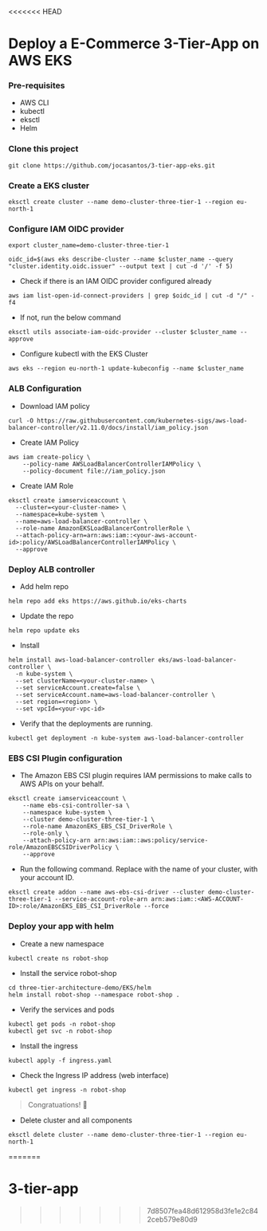 <<<<<<< HEAD
# Deploy a E-Commerce 3-Tier-App on AWS EKS

### Pre-requisites
- AWS CLI
- kubectl
- eksctl
- Helm

### Clone this project
```
git clone https://github.com/jocasantos/3-tier-app-eks.git
```

### Create a EKS cluster
```
eksctl create cluster --name demo-cluster-three-tier-1 --region eu-north-1
```

### Configure IAM OIDC provider 
```
export cluster_name=demo-cluster-three-tier-1
```
```
oidc_id=$(aws eks describe-cluster --name $cluster_name --query "cluster.identity.oidc.issuer" --output text | cut -d '/' -f 5) 
```
- Check if there is an IAM OIDC provider configured already

```
aws iam list-open-id-connect-providers | grep $oidc_id | cut -d "/" -f4
```
- If not, run the below command
```
eksctl utils associate-iam-oidc-provider --cluster $cluster_name --approve
```
- Configure kubectl with the EKS Cluster
```
aws eks --region eu-north-1 update-kubeconfig --name $cluster_name
```

### ALB Configuration
- Download IAM policy
```
curl -O https://raw.githubusercontent.com/kubernetes-sigs/aws-load-balancer-controller/v2.11.0/docs/install/iam_policy.json
```
- Create IAM Policy
```
aws iam create-policy \
    --policy-name AWSLoadBalancerControllerIAMPolicy \
    --policy-document file://iam_policy.json
```
- Create IAM Role
```
eksctl create iamserviceaccount \
  --cluster=<your-cluster-name> \
  --namespace=kube-system \
  --name=aws-load-balancer-controller \
  --role-name AmazonEKSLoadBalancerControllerRole \
  --attach-policy-arn=arn:aws:iam::<your-aws-account-id>:policy/AWSLoadBalancerControllerIAMPolicy \
  --approve
```

### Deploy ALB controller
- Add helm repo
```
helm repo add eks https://aws.github.io/eks-charts
```
- Update the repo
```
helm repo update eks
```
- Install
```
helm install aws-load-balancer-controller eks/aws-load-balancer-controller \            
  -n kube-system \
  --set clusterName=<your-cluster-name> \
  --set serviceAccount.create=false \
  --set serviceAccount.name=aws-load-balancer-controller \
  --set region=<region> \
  --set vpcId=<your-vpc-id>
```
- Verify that the deployments are running.
```
kubectl get deployment -n kube-system aws-load-balancer-controller
```

### EBS CSI Plugin configuration
- The Amazon EBS CSI plugin requires IAM permissions to make calls to AWS APIs on your behalf.
```
eksctl create iamserviceaccount \
    --name ebs-csi-controller-sa \
    --namespace kube-system \
    --cluster demo-cluster-three-tier-1 \
    --role-name AmazonEKS_EBS_CSI_DriverRole \
    --role-only \
    --attach-policy-arn arn:aws:iam::aws:policy/service-role/AmazonEBSCSIDriverPolicy \
    --approve
```
- Run the following command. Replace with the name of your cluster, with your account ID.
```
eksctl create addon --name aws-ebs-csi-driver --cluster demo-cluster-three-tier-1 --service-account-role-arn arn:aws:iam::<AWS-ACCOUNT-ID>:role/AmazonEKS_EBS_CSI_DriverRole --force
```

### Deploy your app with helm
- Create a new namespace
```
kubectl create ns robot-shop
```
- Install the service robot-shop
```
cd three-tier-architecture-demo/EKS/helm
helm install robot-shop --namespace robot-shop .
```
- Verify the services and pods
```
kubectl get pods -n robot-shop
kubectl get svc -n robot-shop
```
- Install the ingress 
```
kubectl apply -f ingress.yaml
```
- Check the Ingress IP address (web interface)
```
kubectl get ingress -n robot-shop
```

> Congratuations! :tada:

- Delete cluster and all components
```
eksctl delete cluster --name demo-cluster-three-tier-1 --region eu-north-1
```
=======
# 3-tier-app
>>>>>>> 7d8507fea48d612958d3fe1e2c842ceb579e80d9
